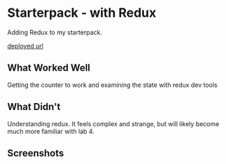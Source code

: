 # Starterpack - with Redux

Adding Redux to my starterpack.

[deployed url](https://confident-davinci-91dfdf.netlify.app/)

## What Worked Well

Getting the counter to work and examining the state with redux dev tools

## What Didn't

Understanding redux. It feels complex and strange, but will likely become much more familiar with lab 4.

## Screenshots


